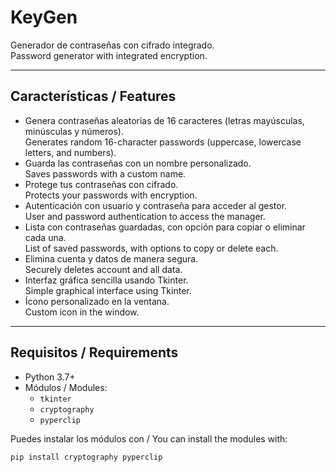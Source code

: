 # KeyGen  
Generador de contraseñas con cifrado integrado.  
Password generator with integrated encryption.

---

## Características / Features

- Genera contraseñas aleatorias de 16 caracteres (letras mayúsculas, minúsculas y números).  
  Generates random 16-character passwords (uppercase, lowercase letters, and numbers).  
- Guarda las contraseñas con un nombre personalizado.  
  Saves passwords with a custom name.  
- Protege tus contraseñas con cifrado.  
  Protects your passwords with encryption.  
- Autenticación con usuario y contraseña para acceder al gestor.  
  User and password authentication to access the manager.  
- Lista con contraseñas guardadas, con opción para copiar o eliminar cada una.  
  List of saved passwords, with options to copy or delete each.  
- Elimina cuenta y datos de manera segura.  
  Securely deletes account and all data.  
- Interfaz gráfica sencilla usando Tkinter.  
  Simple graphical interface using Tkinter.  
- Ícono personalizado en la ventana.  
  Custom icon in the window.  

---

## Requisitos / Requirements

- Python 3.7+  
- Módulos / Modules:  
  - `tkinter`  
  - `cryptography`  
  - `pyperclip`  

Puedes instalar los módulos con / You can install the modules with:

```bash
pip install cryptography pyperclip
